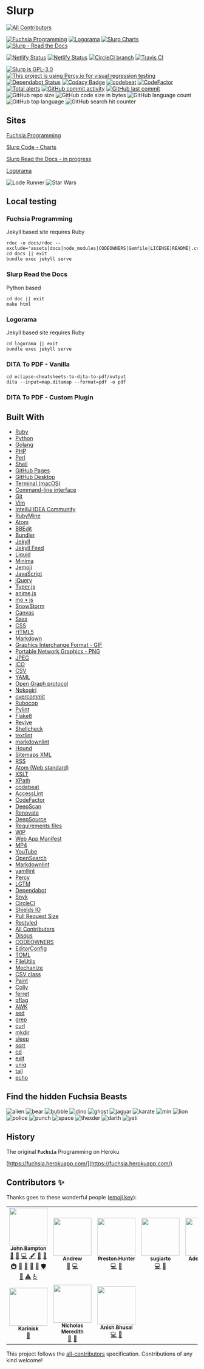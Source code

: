 # Slurp

<!-- ALL-CONTRIBUTORS-BADGE:START - Do not remove or modify this section -->

[![All Contributors](https://img.shields.io/badge/all_contributors-10-orange.svg?style=flat-square)](#contributors-)

<!-- ALL-CONTRIBUTORS-BADGE:END -->

[![Fuchsia Programming](https://img.shields.io/website/https/slurpcode.github.io/slurp.svg)](https://slurpcode.github.io/slurp)
[![Logorama](https://img.shields.io/website?color=blue&url=https%3A%2F%2Flogorama.netlify.app%2F)](https://logorama.netlify.app/)
[![Slurp Charts](https://img.shields.io/website?color=purple&url=https%3A%2F%2Fslurpcode.netlify.com%2F)](https://slurpcode.netlify.app/)
[![Slurp - Read the Docs](https://img.shields.io/readthedocs/slurp)](https://slurp.readthedocs.io/)

[![Netlify Status](https://api.netlify.com/api/v1/badges/65f774da-2a53-422d-a304-8cddfa37a9fe/deploy-status)](https://app.netlify.com/sites/slurpcode/deploys)
[![Netlify Status](https://api.netlify.com/api/v1/badges/bfedfccb-e9c8-4d92-8553-29850be57fb2/deploy-status)](https://app.netlify.com/sites/logorama/deploys)
[![CircleCI branch](https://img.shields.io/circleci/project/github/slurpcode/slurp/master.svg)](https://circleci.com/gh/slurpcode/slurp)
[![Travis CI](https://travis-ci.org/slurpcode/slurp.svg?branch=master)](https://travis-ci.org/github/slurpcode/slurp)

[![Slurp is GPL-3.0](https://img.shields.io/github/license/slurpcode/slurp.svg)](https://github.com/slurpcode/slurp/blob/master/LICENSE)
[![This project is using Percy.io for visual regression testing](https://percy.io/static/images/percy-badge.svg)](https://percy.io)
[![Dependabot Status](https://api.dependabot.com/badges/status?host=github&repo=slurpcode/slurp)](https://dependabot.com)
[![Codacy Badge](https://api.codacy.com/project/badge/Grade/e1f59ed4900747198ab1df798e85267c)](https://app.codacy.com/app/slurpcode/slurp?utm_source=github.com&utm_medium=referral&utm_content=slurpcode/slurp&utm_campaign=Badge_Grade_Dashboard)
[![codebeat](https://codebeat.co/badges/0f22c395-4213-4f0b-b5a6-22b68c1ba7eb)](https://codebeat.co/projects/github-com-slurpcode-slurp-master)
[![CodeFactor](https://www.codefactor.io/repository/github/slurpcode/slurp/badge)](https://www.codefactor.io/repository/github/slurpcode/slurp)
[![Total alerts](https://img.shields.io/lgtm/alerts/g/slurpcode/slurp.svg?logo=lgtm&logoWidth=18)](https://lgtm.com/projects/g/slurpcode/slurp/alerts/)
[![GitHub commit activity](https://img.shields.io/github/commit-activity/y/slurpcode/slurp.svg)](https://github.com/slurpcode/slurp/graphs/contributors)
[![GitHub last commit](https://img.shields.io/github/last-commit/slurpcode/slurp.svg)](https://github.com/slurpcode/slurp/commits/master)
![GitHub repo size](https://img.shields.io/github/repo-size/slurpcode/slurp.svg)
![GitHub code size in bytes](https://img.shields.io/github/languages/code-size/slurpcode/slurp.svg)
![GitHub language count](https://img.shields.io/github/languages/count/slurpcode/slurp.svg)
![GitHub top language](https://img.shields.io/github/languages/top/slurpcode/slurp.svg)
![GitHub search hit counter](https://img.shields.io/github/search/slurpcode/slurp/jekyll.svg)

## Sites

[Fuchsia Programming](https://fuchsia.surf/)

[Slurp Code - Charts](https://slurpcode.netlify.app/)

[Slurp Read the Docs - in progress](https://slurp.readthedocs.io/)

[Logorama](https://logorama.netlify.app/)

![Lode Runner](docs/assets/images/gifs/lode-runner.gif "Lode Runner")
![Star Wars](docs/assets/images/gifs/star-wars-2.gif "Star Wars")

## Local testing

### Fuchsia Programming

Jekyll based site requires Ruby

```
rdoc -o docs/rdoc --exclude="assets|docs|node_modules|CODEOWNERS|Gemfile|LICENSE|README|.csv|.fql|.go|.iml|.ipr|.iws|.json|.lock|.php|.py|.sh|.toml|.txt|.xsl"
cd docs || exit
bundle exec jekyll serve
```

### Slurp Read the Docs

Python based

```
cd doc || exit
make html
```

### Logorama

Jekyll based site requires Ruby

```
cd logorama || exit
bundle exec jekyll serve
```

### DITA To PDF - Vanilla

```
cd eclipse-cheatsheets-to-dita-to-pdf/output
dita --input=map.ditamap --format=pdf -o pdf
```

### DITA To PDF - Custom Plugin

## Built With

- [Ruby](https://www.ruby-lang.org/)
- [Python](https://www.python.org/)
- [Golang](https://golang.org/)
- [PHP](https://www.php.net/)
- [Perl](https://www.perl.org/)
- [Shell](https://en.wikipedia.org/wiki/Shell_script)
- [GitHub Pages](https://pages.github.com/)
- [GitHub Desktop](https://desktop.github.com/)
- [Terminal (macOS)](<https://en.wikipedia.org/wiki/Terminal_(macOS)>)
- [Command-line interface](https://en.wikipedia.org/wiki/Command-line_interface)
- [Git](https://git-scm.com/)
- [Vim](https://www.vim.org/)
- [IntelliJ IDEA Community](https://www.jetbrains.com/idea/)
- [RubyMine](https://www.jetbrains.com/ruby/)
- [Atom](https://atom.io/)
- [BBEdit](http://www.barebones.com/products/bbedit/)
- [Bundler](https://bundler.io/)
- [Jekyll](https://jekyllrb.com/)
- [Jekyll Feed](https://github.com/jekyll/jekyll-feed)
- [Liquid](https://shopify.github.io/liquid/)
- [Minima](https://github.com/jekyll/minima)
- [Jemoji](https://github.com/jekyll/jemoji)
- [JavaScript](https://developer.mozilla.org/en-US/docs/Web/JavaScript)
- [jQuery](https://jquery.com/)
- [Typer.js](https://steven.codes/typerjs/)
- [anime.js](http://animejs.com/)
- [mo &bull; js](https://github.com/legomushroom/mojs)
- [SnowStorm](https://github.com/scottschiller/Snowstorm)
- [Canvas](https://developer.mozilla.org/en-US/docs/Web/API/Canvas_API/Tutorial)
- [Sass](https://sass-lang.com/)
- [CSS](https://developer.mozilla.org/en-US/docs/Web/CSS)
- [HTML5](https://developer.mozilla.org/en-US/docs/Web/Guide/HTML/HTML5)
- [Markdown](https://daringfireball.net/projects/markdown)
- [Graphics Interchange Format - GIF](https://en.wikipedia.org/wiki/GIF)
- [Portable Network Graphics - PNG](https://en.wikipedia.org/wiki/Portable_Network_Graphics)
- [JPEG](https://en.wikipedia.org/wiki/JPEG)
- [ICO](<https://en.wikipedia.org/wiki/ICO_(file_format)>)
- [CSV](https://en.wikipedia.org/wiki/CSV)
- [YAML](http://yaml.org/)
- [Open Graph protocol](http://ogp.me/)
- [Nokogiri](https://nokogiri.org/)
- [overcommit](https://github.com/brigade/overcommit)
- [Rubocop](https://github.com/rubocop-hq/rubocop)
- [Pylint](https://www.pylint.org/)
- [Flake8](http://flake8.pycqa.org/en/latest/)
- [Revive](https://revive.run/)
- [Shellcheck](https://github.com/koalaman/shellcheck)
- [textlint](https://textlint.github.io/)
- [markdownlint](https://www.npmjs.com/package/markdownlint)
- [Hound](https://houndci.com/)
- [Sitemaps XML](https://www.sitemaps.org/protocol.html)
- [RSS](https://en.wikipedia.org/wiki/RSS)
- [Atom (Web standard)](<https://en.wikipedia.org/wiki/Atom_(Web_standard)>)
- [XSLT](https://www.w3schools.com/xml/xsl_intro.asp)
- [XPath](https://www.w3schools.com/xml/xpath_intro.asp)
- [codebeat](https://codebeat.co)
- [AccessLint](https://www.accesslint.com/)
- [CodeFactor](https://www.codefactor.io/)
- [DeepScan](https://deepscan.io/)
- [Renovate](https://renovate.whitesourcesoftware.com/)
- [DeepSource](https://deepsource.io/)
- [Requirements files](https://pip.readthedocs.io/en/1.1/requirements.html)
- [WIP](https://github.com/marketplace/wip)
- [Web App Manifest](https://developers.google.com/web/fundamentals/web-app-manifest/)
- [MP4](https://en.wikipedia.org/wiki/MPEG-4_Part_14)
- [YouTube](https://www.youtube.com/)
- [OpenSearch](https://developer.mozilla.org/en-US/docs/Web/OpenSearch)
- [Markdownlint](https://github.com/markdownlint/markdownlint)
- [yamllint](https://yamllint.readthedocs.io/en/stable/index.html)
- [Percy](https://percy.io)
- [LGTM](https://lgtm.com)
- [Dependabot](https://dependabot.com/)
- [Snyk](https://snyk.io/)
- [CircleCI](https://circleci.com/)
- [Shields IO](https://shields.io)
- [Pull Request Size](https://github.com/marketplace/pull-request-size)
- [Restyled](https://restyled.io/)
- [All Contributors](https://allcontributors.org/)
- [Disqus](https://disqus.com/)
- [CODEOWNERS](https://help.github.com/en/github/creating-cloning-and-archiving-repositories/about-code-owners)
- [EditorConfig](https://editorconfig.org/)
- [TOML](https://en.wikipedia.org/wiki/TOML)
- [FileUtils](https://apidock.com/ruby/v2_6_3/FileUtils)
- [Mechanize](https://www.rubydoc.info/gems/mechanize/Mechanize)
- [CSV class](https://docs.ruby-lang.org/en/2.6.0/CSV.html)
- [Paint](https://github.com/janlelis/paint)
- [Colly](http://go-colly.org/)
- [ferret](https://www.montferret.dev/)
- [pflag](https://github.com/spf13/pflag)
- [AWK](https://en.wikipedia.org/wiki/AWK)
- [sed](https://en.wikipedia.org/wiki/Sed)
- [grep](https://en.wikipedia.org/wiki/Grep)
- [curl](https://curl.haxx.se/)
- [mkdir](https://en.wikipedia.org/wiki/Mkdir)
- [sleep](<https://en.wikipedia.org/wiki/Sleep_(command)>)
- [sort](<https://en.wikipedia.org/wiki/Sort_(Unix)>)
- [cd](<https://en.wikipedia.org/wiki/Cd_(command)>)
- [exit](<https://en.wikipedia.org/wiki/Exit_(command)>)
- [uniq](https://en.wikipedia.org/wiki/Uniq)
- [tail](<https://en.wikipedia.org/wiki/Tail_(Unix)>)
- [echo](<https://en.wikipedia.org/wiki/Echo_(command)>)

## Find the hidden Fuchsia Beasts

![alien](docs/assets/images/beasts/alien.png "alien")
![bear](docs/assets/images/beasts/bear.png "bear")
![bubble](docs/assets/images/beasts/bubble.png "bubble")
![dino](docs/assets/images/beasts/dino.png "dino")
![ghost](docs/assets/images/beasts/ghost.png "ghost")
![jaguar](docs/assets/images/beasts/jaguar.png "jaguar")
![karate](docs/assets/images/beasts/karate.png "karate")
![min](docs/assets/images/beasts/min.png "min")
![lion](docs/assets/images/beasts/orange.png "lion")
![police](docs/assets/images/beasts/police.png "police")
![punch](docs/assets/images/beasts/punch.png "punch")
![space](docs/assets/images/beasts/space.png "space")
![thexder](docs/assets/images/beasts/thexder.png "thexder")
![darth](docs/assets/images/beasts/darth.png "darth")
![yeti](docs/assets/images/beasts/yeti.png "yeti")

## History

The original **`Fuchsia`** Programming on Heroku

[https://fuchsia.herokuapp.com/](https://fuchsia.herokuapp.com/)

## Contributors ✨

Thanks goes to these wonderful people
([emoji key](https://allcontributors.org/docs/en/emoji-key)):

<!-- ALL-CONTRIBUTORS-LIST:START - Do not remove or modify this section -->
<!-- prettier-ignore-start -->
<!-- markdownlint-disable -->
<table>
  <tr>
    <td align="center"><a href="https://thebeast.me/about/"><img src="https://avatars3.githubusercontent.com/u/418747?v=4" width="100px;" alt=""/><br /><sub><b>John Bampton</b></sub></a><br /><a href="https://github.com/slurpcode/slurp/issues?q=author%3Ajbampton" title="Bug reports">🐛</a> <a href="#business-jbampton" title="Business development">💼</a> <a href="https://github.com/slurpcode/slurp/commits?author=jbampton" title="Code">💻</a> <a href="#content-jbampton" title="Content">🖋</a> <a href="https://github.com/slurpcode/slurp/commits?author=jbampton" title="Documentation">📖</a> <a href="#ideas-jbampton" title="Ideas, Planning, & Feedback">🤔</a> <a href="#infra-jbampton" title="Infrastructure (Hosting, Build-Tools, etc)">🚇</a> <a href="#maintenance-jbampton" title="Maintenance">🚧</a> <a href="#projectManagement-jbampton" title="Project Management">📆</a> <a href="#question-jbampton" title="Answering Questions">💬</a> <a href="https://github.com/slurpcode/slurp/pulls?q=is%3Apr+reviewed-by%3Ajbampton" title="Reviewed Pull Requests">👀</a> <a href="#security-jbampton" title="Security">🛡️</a> <a href="#tool-jbampton" title="Tools">🔧</a> <a href="https://github.com/slurpcode/slurp/commits?author=jbampton" title="Tests">⚠️</a> <a href="#a11y-jbampton" title="Accessibility">️️️️♿️</a></td>
    <td align="center"><a href="http://spectralapps.com.br"><img src="https://avatars1.githubusercontent.com/u/56676505?v=4" width="100px;" alt=""/><br /><sub><b>Andrew </b></sub></a><br /><a href="https://github.com/slurpcode/slurp/issues?q=author%3Aspectralapps" title="Bug reports">🐛</a> <a href="https://github.com/slurpcode/slurp/commits?author=spectralapps" title="Code">💻</a></td>
    <td align="center"><a href="http://www.database-genius.com"><img src="https://avatars3.githubusercontent.com/u/15176414?v=4" width="100px;" alt=""/><br /><sub><b>Preston Hunter</b></sub></a><br /><a href="https://github.com/slurpcode/slurp/commits?author=prestonhunter" title="Code">💻</a> <a href="https://github.com/slurpcode/slurp/commits?author=prestonhunter" title="Documentation">📖</a></td>
    <td align="center"><a href="https://www.linkedin.com/in/sugiarto-udah-15023111"><img src="https://avatars0.githubusercontent.com/u/70807?v=4" width="100px;" alt=""/><br /><sub><b>sugiarto</b></sub></a><br /><a href="https://github.com/slurpcode/slurp/commits?author=ugifractal" title="Code">💻</a> <a href="https://github.com/slurpcode/slurp/pulls?q=is%3Apr+reviewed-by%3Augifractal" title="Reviewed Pull Requests">👀</a></td>
    <td align="center"><a href="http://llearn.me/portfolio/"><img src="https://avatars2.githubusercontent.com/u/33186580?v=4" width="100px;" alt=""/><br /><sub><b>AdemHodzic</b></sub></a><br /><a href="https://github.com/slurpcode/slurp/commits?author=AdemHodzic" title="Code">💻</a></td>
    <td align="center"><a href="https://www.grafixwiz.com"><img src="https://avatars2.githubusercontent.com/u/33774837?v=4" width="100px;" alt=""/><br /><sub><b>Harley Armentrout</b></sub></a><br /><a href="https://github.com/slurpcode/slurp/commits?author=grfxwzdesigner" title="Documentation">📖</a> <a href="#design-grfxwzdesigner" title="Design">🎨</a> <a href="#ideas-grfxwzdesigner" title="Ideas, Planning, & Feedback">🤔</a> <a href="#projectManagement-grfxwzdesigner" title="Project Management">📆</a></td>
    <td align="center"><a href="https://github.com/summerhill5"><img src="https://avatars2.githubusercontent.com/u/42298149?v=4" width="100px;" alt=""/><br /><sub><b>Jorge Araica</b></sub></a><br /><a href="https://github.com/slurpcode/slurp/commits?author=summerhill5" title="Documentation">📖</a> <a href="#design-summerhill5" title="Design">🎨</a> <a href="#ideas-summerhill5" title="Ideas, Planning, & Feedback">🤔</a></td>
  </tr>
  <tr>
    <td align="center"><a href="https://github.com/Karinisk"><img src="https://avatars1.githubusercontent.com/u/43111214?v=4" width="100px;" alt=""/><br /><sub><b>Karinisk</b></sub></a><br /><a href="#design-Karinisk" title="Design">🎨</a></td>
    <td align="center"><a href="http://ndm.id.au/"><img src="https://avatars3.githubusercontent.com/u/1697199?v=4" width="100px;" alt=""/><br /><sub><b>Nicholas Meredith</b></sub></a><br /><a href="https://github.com/slurpcode/slurp/commits?author=udha" title="Documentation">📖</a> <a href="#ideas-udha" title="Ideas, Planning, & Feedback">🤔</a></td>
    <td align="center"><a href="http://www.anish.info.np/"><img src="https://avatars3.githubusercontent.com/u/16479244?v=4" width="100px;" alt=""/><br /><sub><b>Anish Bhusal</b></sub></a><br /><a href="https://github.com/slurpcode/slurp/commits?author=anisbhsl" title="Code">💻</a> <a href="https://github.com/slurpcode/slurp/commits?author=anisbhsl" title="Documentation">📖</a></td>
  </tr>
</table>

<!-- markdownlint-enable -->
<!-- prettier-ignore-end -->

<!-- ALL-CONTRIBUTORS-LIST:END -->

This project follows the
[all-contributors](https://github.com/all-contributors/all-contributors)
specification. Contributions of any kind welcome!

